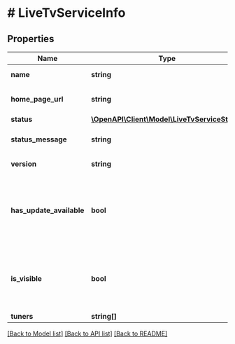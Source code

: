 # # LiveTvServiceInfo

## Properties

Name | Type | Description | Notes
------------ | ------------- | ------------- | -------------
**name** | **string** | Gets or sets the name. | [optional]
**home_page_url** | **string** | Gets or sets the home page URL. | [optional]
**status** | [**\OpenAPI\Client\Model\LiveTvServiceStatus**](LiveTvServiceStatus.md) |  | [optional]
**status_message** | **string** | Gets or sets the status message. | [optional]
**version** | **string** | Gets or sets the version. | [optional]
**has_update_available** | **bool** | Gets or sets a value indicating whether this instance has update available. | [optional]
**is_visible** | **bool** | Gets or sets a value indicating whether this instance is visible. | [optional]
**tuners** | **string[]** |  | [optional]

[[Back to Model list]](../../README.md#models) [[Back to API list]](../../README.md#endpoints) [[Back to README]](../../README.md)
